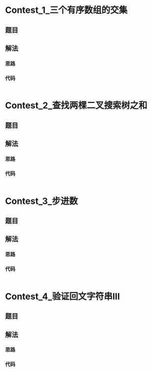 # Contest_1_三个有序数组的交集
## 题目

## 解法
### 思路

### 代码
```java

```
# Contest_2_查找两棵二叉搜索树之和
## 题目

## 解法
### 思路

### 代码
```java

```
# Contest_3_步进数
## 题目

## 解法
### 思路

### 代码
```java

```
# Contest_4_验证回文字符串III
## 题目

## 解法
### 思路

### 代码
```java

```